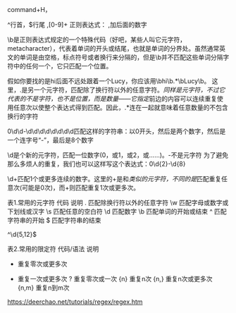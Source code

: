 




command+H，

^行首，$行尾 
,[0-9]+ 正则表达式： ,加后面的数字



\b是正则表达式规定的一个特殊代码（好吧，某些人叫它元字符，metacharacter），代表着单词的开头或结尾，也就是单词的分界处。虽然通常英文的单词是由空格，标点符号或者换行来分隔的，但是\b并不匹配这些单词分隔字符中的任何一个，它只匹配一个位置。

假如你要找的是hi后面不远处跟着一个Lucy，你应该用\bhi\b.*\bLucy\b。
这里，.是另一个元字符，匹配除了换行符以外的任意字符。*同样是元字符，不过它代表的不是字符，也不是位置，而是数量——它指定*前边的内容可以连续重复使用任意次以使整个表达式得到匹配。因此，.*连在一起就意味着任意数量的不包含换行的字符


0\d\d-\d\d\d\d\d\d\d\d匹配这样的字符串：以0开头，然后是两个数字，然后是一个连字号“-”，最后是8个数字

\d是个新的元字符，匹配一位数字(0，或1，或2，或……)。-不是元字符
为了避免那么多烦人的重复，我们也可以这样写这个表达式：0\d{2}-\d{8}

\d+匹配1个或更多连续的数字。这里的+是和*类似的元字符，不同的是*匹配重复任意次(可能是0次)，而+则匹配重复1次或更多次。


表1.常用的元字符
代码  说明
.   匹配除换行符以外的任意字符
\w  匹配字母或数字或下划线或汉字
\s  匹配任意的空白符
\d  匹配数字
\b  匹配单词的开始或结束
^   匹配字符串的开始
$   匹配字符串的结束


^\d{5,12}$


表2.常用的限定符
代码/语法   说明
*   重复零次或更多次
+   重复一次或更多次
?   重复零次或一次
{n} 重复n次
{n,}    重复n次或更多次
{n,m}   重复n到m次

https://deerchao.net/tutorials/regex/regex.htm
